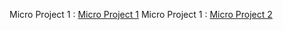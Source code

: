 Micro Project 1 : [Micro Project 1](./Micro-project-1/)
Micro Project 1 : [Micro Project 2](./Micro-Project-2/)
